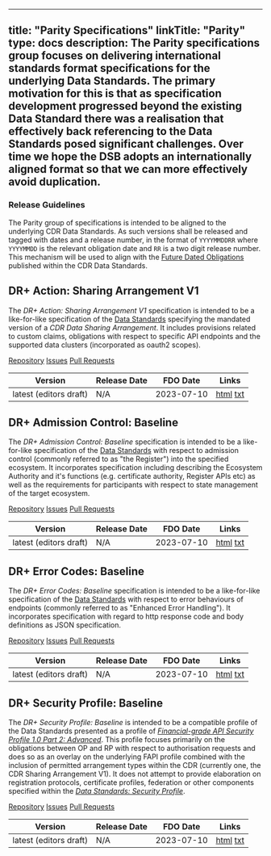 
---
title: "Parity Specifications"
linkTitle: "Parity"
type: docs
description: The Parity specifications group focuses on delivering international standards format specifications for the underlying Data Standards. The primary motivation for this is that as specification development progressed beyond the existing Data Standard there was a realisation that effectively back referencing to the Data Standards posed significant challenges. Over time we hope the DSB adopts an internationally aligned format so that we can more effectively avoid duplication.
---

### Release Guidelines

The Parity group of specifications is intended to be aligned to the underlying CDR Data Standards. As such versions shall be released and tagged with dates and a release number, in the format of `YYYYMMDDRR` where `YYYYMMDD` is the relevant obligation date and `RR` is a two digit release number. This mechanism will be used to align with the [Future Dated Obligations](https://consumerdatastandardsaustralia.github.io/standards/#future-dated-obligations) published within the CDR Data Standards.

## DR+ Action: Sharing Arrangement V1

The _DR+ Action: Sharing Arrangement V1_ specification is intended to be a like-for-like specification of the [Data Standards](https://consumerdatastandardsaustralia.github.io/standards) specifying the mandated version of a _CDR Data Sharing Arrangement_. It includes provisions related to custom claims, obligations with respect to specific API endpoints and the supported data clusters (incorporated as oauth2 scopes). 

<a target="_blank" rel="noopener" href="https://github.com/cdrplus/cdrplus-sharing-arrangement-v1"><i class="fab fa-github"></i> Repository</a> <a target="_blank" rel="noopener" href="https://github.com/cdrplus/cdrplus-sharing-arrangement-v1/issues"><i class="far fa-comments"></i> Issues</a> <a target="_blank" rel="noopener" href="https://github.com/cdrplus/cdrplus-sharing-arrangement-v1/pulls"><i class="fas fa-code-branch"></i> Pull Requests</a>

| Version                | Release Date | FDO Date   | Links                                                                                                                                                                                                                               |
|------------------------|--------------|------------|-------------------------------------------------------------------------------------------------------------------------------------------------------------------------------------------------------------------------------------|
| latest (editors draft) | N/A          | 2023-07-10 | [html](https://cdrplus.github.io/cdrplus-sharing-arrangement-v1/draft-authors-cdrplus-sharing-arrangement-v1.html) [txt](https://cdrplus.github.io/cdrplus-sharing-arrangement-v1/draft-authors-cdrplus-sharing-arrangement-v1.txt) |

## DR+ Admission Control: Baseline

The _DR+ Admission Control: Baseline_ specification is intended to be a like-for-like specification of the [Data Standards](https://consumerdatastandardsaustralia.github.io/standards) with respect to admission control (commonly referred to as "the Register") into the specified ecosystem. It incorporates specification including describing the Ecosystem Authority and it's functions (e.g. certificate authority, Register APIs etc) as well as the requirements for participants with respect to state management of the target ecosystem.

<a target="_blank" rel="noopener" href="https://github.com/cdrplus/cdrplus-admission-control-baseline"><i class="fab fa-github"></i> Repository</a> <a target="_blank" rel="noopener" href="https://github.com/cdrplus/cdrplus-admission-control-baseline/issues"><i class="far fa-comments"></i> Issues</a> <a target="_blank" rel="noopener" href="https://github.com/cdrplus/cdrplus-admission-control-baseline/pulls"><i class="fas fa-code-branch"></i> Pull Requests</a>

| Version                | Release Date | FDO Date   | Links                                                                                                                                                                                                                                               |
|------------------------|--------------|------------|-----------------------------------------------------------------------------------------------------------------------------------------------------------------------------------------------------------------------------------------------------|
| latest (editors draft) | N/A          | 2023-07-10 | [html](https://cdrplus.github.io/cdrplus-admission-control-baseline/draft-authors-cdrplus-admission-control-baseline.html) [txt](https://cdrplus.github.io/cdrplus-admission-control-baseline/draft-authors-cdrplus-admission-control-baseline.txt) |

## DR+ Error Codes: Baseline

The _DR+ Error Codes: Baseline_ specification is intended to be a like-for-like specification of the [Data Standards](https://consumerdatastandardsaustralia.github.io/standards) with respect to error behaviours of endpoints (commonly referred to as "Enhanced Error Handling"). It incorporates specification with regard to http response code and body definitions as JSON specification.

<a target="_blank" rel="noopener" href="https://github.com/cdrplus/cdrplus-error-codes-baseline"><i class="fab fa-github"></i> Repository</a> <a target="_blank" rel="noopener" href="https://github.com/cdrplus/cdrplus-error-codes-baseline/issues"><i class="far fa-comments"></i> Issues</a> <a target="_blank" rel="noopener" href="https://github.com/cdrplus/cdrplus-error-codes-baseline/pulls"><i class="fas fa-code-branch"></i> Pull Requests</a>

| Version                | Release Date | FDO Date   | Links                                                                                                                                                                                                                       |
|------------------------|--------------|------------|-----------------------------------------------------------------------------------------------------------------------------------------------------------------------------------------------------------------------------|
| latest (editors draft) | N/A          | 2023-07-10 | [html](https://cdrplus.github.io/cdrplus-error-codes-baseline/draft-authors-cdrplus-error-codes-baseline.html) [txt](https://cdrplus.github.io/cdrplus-error-codes-baseline/draft-authors-cdrplus-error-codes-baseline.txt) |


## DR+ Security Profile: Baseline

The _DR+ Security Profile: Baseline_ is intended to be a compatible profile of the Data Standards presented as a profile of _[Financial-grade API Security Profile 1.0 Part 2: Advanced](https://openid.net/specs/openid-financial-api-part-2-1_0.html)_. This profile focuses primarily on the obligations between OP and RP with respect to authorisation requests and does so as an overlay on the underlying FAPI profile combined with the inclusion of permitted arrangement types within the CDR (currently one, the CDR Sharing Arrangement V1). It does not attempt to provide elaboration on registration protocols, certificate profiles, federation or other components specified within the _[Data Standards: Security Profile](https://consumerdatastandardsaustralia.github.io/standards/#security-profile)_.

<a target="_blank" rel="noopener" href="https://github.com/cdrplus/cdrplus-infosec-baseline"><i class="fab fa-github"></i> Repository</a> <a target="_blank" rel="noopener" href="https://github.com/cdrplus/cdrplus-infosec-baseline/issues"><i class="far fa-comments"></i> Issues</a> <a target="_blank" rel="noopener" href="https://github.com/cdrplus/cdrplus-infosec-baseline/pulls"><i class="fas fa-code-branch"></i> Pull Requests</a>

| Version                | Release Date | FDO Date   | Links                                                                                                                                                                                                       |
|------------------------|--------------|------------|-------------------------------------------------------------------------------------------------------------------------------------------------------------------------------------------------------------|
| latest (editors draft) | N/A          | 2023-07-10 | [html](https://cdrplus.github.io/cdrplus-infosec-baseline/draft-authors-cdrplus-infosec-baseline.html) [txt](https://cdrplus.github.io/cdrplus-infosec-baseline/draft-authors-cdrplus-infosec-baseline.txt) |

